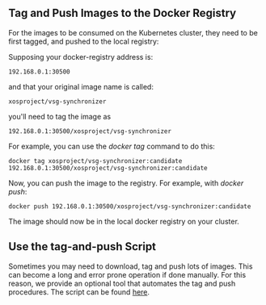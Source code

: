 ## Tag and Push Images to the Docker Registry

For the images to be consumed on the Kubernetes cluster, they need to
be first tagged, and pushed to the local registry:

Supposing your docker-registry address is:
```shell
192.168.0.1:30500
```

and that your original image name is called:
```shell
xosproject/vsg-synchronizer
```

you'll need to tag the image as
```shell
192.168.0.1:30500/xosproject/vsg-synchronizer
```

For example, you can use the *docker tag* command to do this:
```shell
docker tag xosproject/vsg-synchronizer:candidate 192.168.0.1:30500/xosproject/vsg-synchronizer:candidate
```

Now, you can push the image to the registry. For example, with *docker push*:
```shell
docker push 192.168.0.1:30500/xosproject/vsg-synchronizer:candidate
```

The image should now be in the local docker registry on your cluster.

## Use the tag-and-push Script

Sometimes you may need to download, tag and push lots of images.
This can become a long and error prone operation if done manually.
For this reason, we provide an optional tool that automates the tag
and push procedures. The script can be found
[here](https://github.com/opencord/automation-tools/tree/master/developer).
